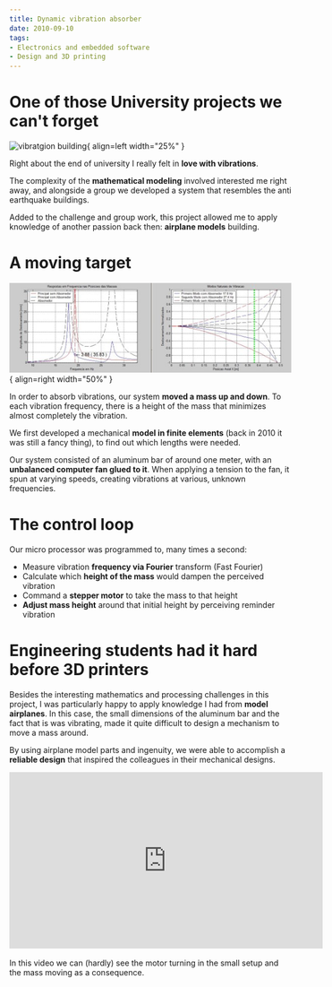 ```yaml
---
title: Dynamic vibration absorber
date: 2010-09-10
tags:
- Electronics and embedded software
- Design and 3D printing
---
```

# One of those University projects we can't forget

![vibratgion building](img/dynamic_vibration_dumpner.gif){ align=left width="25%" }

Right about the end of university I really felt in **love with vibrations**.

The complexity of the **mathematical modeling** involved interested me right away, and alongside a group we developed a system that resembles the anti earthquake buildings.

Added to the challenge and group work, this project allowed me to apply knowledge of another passion back then: **airplane models** building.

# A moving target

![vibration chart](img/dampner_frequencies.jpg){ align=right width="50%" }

In order to absorb vibrations, our system **moved a mass up and down**. To each vibration frequency, there is a height of the mass that minimizes almost completely the vibration.

We first developed a mechanical **model in finite elements** (back in 2010 it was still a fancy thing), to find out which lengths were needed.

Our system consisted of an aluminum bar of around one meter, with an **unbalanced computer fan glued to it**. When applying a tension to the fan, it spun at varying speeds, creating vibrations at various, unknown frequencies.

# The control loop

Our micro processor was programmed to, many times a second:

* Measure vibration **frequency via Fourier** transform (Fast Fourier)
* Calculate which **height of the mass** would dampen the perceived vibration
* Command a **stepper motor** to take the mass to that height
* **Adjust mass height** around that initial height by perceiving reminder vibration

# Engineering students had it hard before 3D printers

Besides the interesting mathematics and processing challenges in this project, I was particularly happy to apply knowledge I had from **model airplanes**. In this case, the small dimensions of the aluminum bar and the fact that is was vibrating, made it quite difficult to design a mechanism to move a mass around.

By using airplane model parts and ingenuity, we were able to accomplish a **reliable design** that inspired the colleagues in their mechanical designs.

<iframe width="560" height="315" src="https://www.youtube.com/embed/_i9IYchPBew?si=8Ztyrw1nPsc7FHva" title="YouTube video player" frameborder="0" allow="accelerometer; autoplay; clipboard-write; encrypted-media; gyroscope; picture-in-picture; web-share" allowfullscreen></iframe>

In this video we can (hardly) see the motor turning in the small setup and the mass moving as a consequence.